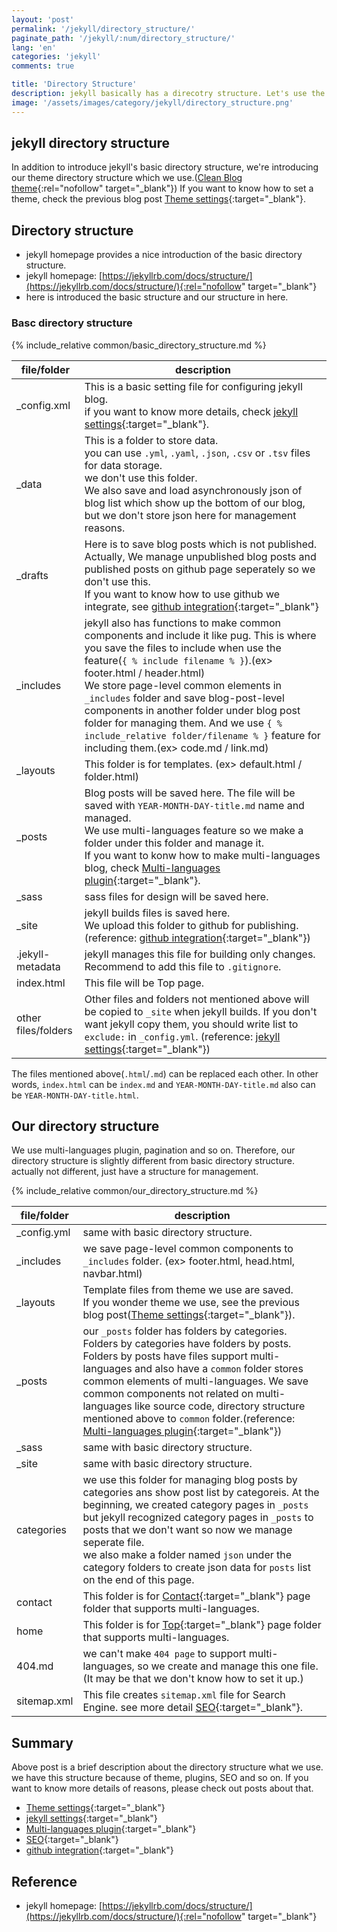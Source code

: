 ```yaml
---
layout: 'post'
permalink: '/jekyll/directory_structure/'
paginate_path: '/jekyll/:num/directory_structure/'
lang: 'en'
categories: 'jekyll'
comments: true

title: 'Directory Structure'
description: jekyll basically has a direcotry structure. Let's use the directory structure for managing the blog.
image: '/assets/images/category/jekyll/directory_structure.png'
---
```


## jekyll directory structure
In addition to introduce jekyll's basic directory structure, we're introducing our theme directory structure which we use.([Clean Blog theme](http://jekyllthemes.org/themes/clean-blog/){:rel="nofollow" target="_blank"}) If you want to know how to set a theme, check the previous blog post [Theme settings]({{site.url}}/{{page.categories}}/theme/){:target="_blank"}.

## Directory structure
- jekyll homepage provides a nice introduction of the basic directory structure.
- jekyll homepage: [https://jekyllrb.com/docs/structure/](https://jekyllrb.com/docs/structure/){:rel="nofollow" target="_blank"}
- here is introduced the basic structure and our structure in here.


### Basc directory structure
{% include_relative common/basic_directory_structure.md %}

| file/folder | description |
|---|---|
| _config.xml | This is a basic setting file for configuring jekyll blog.<br>if you want to know more details, check [jekyll settings]({{site.url}}/{{page.categories}}/configure/){:target="_blank"}. |
| _data | This is a folder to store data.<br> you can use ```.yml```,  ```.yaml```, ```.json```, ```.csv``` or ```.tsv``` files for data storage.<br>we don't use this folder.<br>We also save and load asynchronously json of blog list which show up the bottom of our blog, but we don't store json here for management reasons. |
| _drafts | Here is to save blog posts which is not published.<br>Actually, We manage unpublished blog posts and published posts on github page seperately so we don't use this.<br>If you want to know how to use github we integrate, see [github integration]({{site.url}}/{{page.categories}}/integrate_github/){:target="_blank"} |
| _includes | jekyll also has functions to make common components and include it like pug. This is where you save the files to include when use the feature(```{ % include filename % }```).(ex> footer.html / header.html)<br>We store page-level common elements in ```_includes``` folder and save blog-post-level components in another folder under blog post folder for managing them. And we use ```{ % include_relative folder/filename % }``` feature for including them.(ex> code.md / link.md)|
| _layouts | This folder is for templates. (ex> default.html / folder.html) |
| _posts | Blog posts will be saved here. The file will be saved with ```YEAR-MONTH-DAY-title.md``` name and managed.<br>We use multi-languages feature so we make a folder under this folder and manage it.<br>If you want to konw how to make multi-languages blog, check [Multi-languages plugin]({{site.url}}/{{page.categories}}/plugin_multi_language/){:target="_blank"}. |
| _sass | sass files for design will be saved here. |
| _site | jekyll builds files is saved here.<br>We upload this folder to github for publishing.(reference: [github integration]({{site.url}}/{{page.categories}}/integrate_github/){:target="_blank"}) |
| .jekyll-metadata | jekyll manages this file for building only changes. Recommend to add this file to ```.gitignore```. |
| index.html | This file will be Top page. |
| other<br>files/folders | Other files and folders not mentioned above will be copied to ```_site``` when jekyll builds. If you don't want jekyll copy them, you should write list to ```exclude:``` in ```_config.yml```. (reference: [jekyll settings]({{site.url}}/{{page.categories}}/configure/){:target="_blank"}) |

The files mentioned above(```.html```/```.md```) can be replaced each other. In other words, ```index.html``` can be ```index.md``` and ```YEAR-MONTH-DAY-title.md``` also can be ```YEAR-MONTH-DAY-title.html```.

## Our directory structure
We use multi-languages plugin, pagination and so on. Therefore, our directory structure is slightly different from basic directory structure. actually not different, just have a structure for management.

{% include_relative common/our_directory_structure.md %}

| file/folder | description |
|---|---|
| _config.yml | same with basic directory structure. |
| _includes | we save page-level common components to ```_includes``` folder. (ex> footer.html, head.html, navbar.html) |
| _layouts | Template files from theme we use are saved.<br>If you wonder theme we use, see the previous blog post([Theme settings]({{site.url}}/{{page.categories}}/theme/){:target="_blank"}). |
| _posts | our ```_posts``` folder has folders by categories.<br>Folders by categories have folders by posts.<br>Folders by posts have files support multi-languages and also have a ```common``` folder stores common elements of multi-languages. We save common components not related on multi-languages like source code, directory structure mentioned above to ```common``` folder.(reference: [Multi-languages plugin]({{site.url}}/{{page.categories}}/plugin_multi_language/){:target="_blank"}) |
| _sass | same with basic directory structure. |
| _site | same with basic directory structure. |
| categories | we use this folder for managing blog posts by categories ans show post list by categoreis. At the beginning, we created category pages in ```_posts``` but jekyll recognized category pages in ```_posts``` to posts that we don't want so now we manage seperate file.<br>we also make a folder named ```json``` under the category folders to create json data for ```posts``` list on the end of this page. |
| contact | This folder is for [Contact]({{site.url}}/contact/){:target="_blank"} page folder that supports multi-languages. |
| home | This folder is for [Top]({{site.url}}){:target="_blank"} page folder that supports multi-languages. |
| 404.md | we can't make ```404 page``` to support multi-languages, so we create and manage this one file.(It may be that we don't know how to set it up.) |
| sitemap.xml | This file creates ```sitemap.xml``` file for Search Engine. see more detail [SEO]({{site.url}}/{{page.categories}}/seo/){:target="_blank"}. |

## Summary
Above post is a brief description about the directory structure what we use. we have this structure because of theme, plugins, SEO and so on. If you want to know more details of reasons, please check out posts about that.
- [Theme settings]({{site.url}}/{{page.categories}}/theme/){:target="_blank"}
- [jekyll settings]({{site.url}}/{{page.categories}}/configure/){:target="_blank"}
- [Multi-languages plugin]({{site.url}}/{{page.categories}}/plugin_multi_language/){:target="_blank"}
- [SEO]({{site.url}}/{{page.categories}}/seo/){:target="_blank"}
- [github integration]({{site.url}}/{{page.categories}}/integrate_github/){:target="_blank"}

## Reference
- jekyll homepage: [https://jekyllrb.com/docs/structure/](https://jekyllrb.com/docs/structure/){:rel="nofollow" target="_blank"}